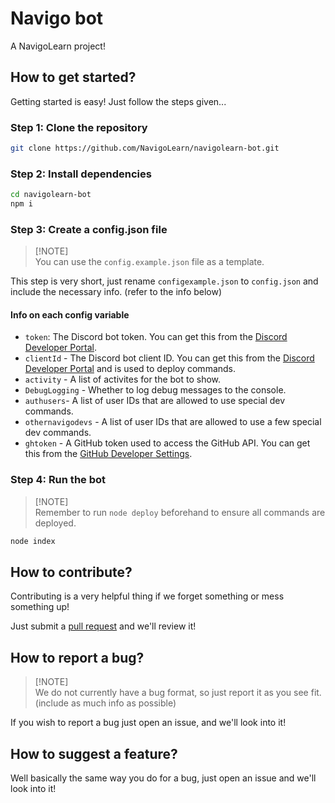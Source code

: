 # Navigo bot

A NavigoLearn project!

## How to get started?

Getting started is easy! Just follow the steps given...

### Step 1: Clone the repository

```bash
git clone https://github.com/NavigoLearn/navigolearn-bot.git
```

### Step 2: Install dependencies

```bash
cd navigolearn-bot
npm i
```

### Step 3: Create a config.json file

> [!NOTE]\
> You can use the `config.example.json` file as a template.

This step is very short, just rename `configexample.json` to `config.json` and include the necessary info. (refer to the info below)

#### Info on each config variable

- `token`: The Discord bot token. You can get this from the [Discord Developer Portal](https://discord.com/developers/applications).
- `clientId` - The Discord bot client ID. You can get this from the [Discord Developer Portal](https://discord.com/developers/applications) and is used to deploy commands.
- `activity` - A list of activites for the bot to show.
- `DebugLogging` - Whether to log debug messages to the console.
- `authusers`- A list of user IDs that are allowed to use special dev commands.
- `othernavigodevs` - A list of user IDs that are allowed to use a few special dev commands.
- `ghtoken` - A GitHub token used to access the GitHub API. You can get this from the [GitHub Developer Settings](https://github.com/settings/tokens).

### Step 4: Run the bot

> [!NOTE]\
> Remember to run `node deploy` beforehand to ensure all commands are deployed.

```bash
node index
```

## How to contribute?

Contributing is a very helpful thing if we forget something or mess something up!

Just submit a [pull request](https://github.com/NavigoLearn/DiscordBot/pulls) and we'll review it!

## How to report a bug?

> [!NOTE]\
> We do not currently have a bug format, so just report it as you see fit. (include as much info as possible)

If you wish to report a bug just open an issue, and we'll look into it!

## How to suggest a feature?

Well basically the same way you do for a bug, just open an issue and we'll look into it!
